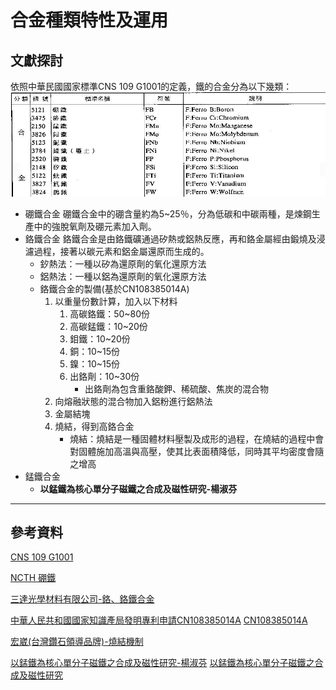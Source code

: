 # 合金種類特性及運用

## 文獻探討

依照中華民國國家標準CNS 109 G1001的定義，鐵的合金分為以下幾類：
![CNS 109 G1001](file/螢幕快照%202022-10-03%2023-12-12.png)

* 硼鐵合金
  硼鐵合金中的硼含量約為5~25％，分為低碳和中碳兩種，是煉鋼生產中的強脫氧劑及硼元素加入劑。
* 鉻鐵合金
  鉻鐵合金是由鉻鐵礦通過矽熱或鋁熱反應，再和鉻金屬經由鍛燒及浸濾過程，接著以碳元素和鋁金屬還原而生成的。
  * 釸熱法：一種以矽為還原劑的氧化還原方法
  * 鋁熱法：一種以鋁為還原劑的氧化還原方法
  * 鉻鐵合金的製備(基於CN108385014A)
    1. 以重量份數計算，加入以下材料
        1. 高碳鉻鐵：50~80份
        2. 高碳錳鐵：10~20份
        3. 鉬鐵：10~20份
        4. 銅：10~15份
        5. 鎳：10~15份
        6. 出鉻劑：10~30份
           * 出鉻劑為包含重鉻酸鉀、稀硫酸、焦炭的混合物
    2. 向熔融狀態的混合物加入鋁粉進行鋁熱法
    3. 金屬結塊
    4. 燒結，得到高鉻合金
       * 燒結：燒結是一種固體材料壓製及成形的過程，在燒結的過程中會對固體施加高溫與高壓，使其比表面積降低，同時其平均密度會隨之增高
* 錳鐵合金
  * **以錳鐵為核心單分子磁鐵之合成及磁性研究-楊淑芬**
  
---

## 參考資料

[CNS 109 G1001](https://www.cnsonline.com.tw/?locale=zh_TW)

[NCTH 硼鐵](https://www.ncth.com.tw/product/ferro-born?lang=zh-hant)

[三達光學材料有限公司-鉻、鉻鐵合金](https://www.sunda-optical.com.tw/products_detail/117.htm)

[中華人民共和國國家知識產局發明專利申請CN108385014A](https://patentimages.storage.googleapis.com/95/59/ad/faf135360aff58/CN108385014A.pdf)
[CN108385014A](file/CN108385014A.pdf)

[宏崴(台灣鑽石領導品牌)-燒結機制](https://honwaygroup.com/%E7%87%92%E7%B5%90%E6%A9%9F%E5%88%B6/)

[以錳鐵為核心單分子磁鐵之合成及磁性研究-楊淑芬](https://hdl.handle.net/11296/gg85y9)
[以錳鐵為核心單分子磁鐵之合成及磁性研究](file/以錳鐵為核心單分子磁鐵之合成及磁性研究.pdf)

